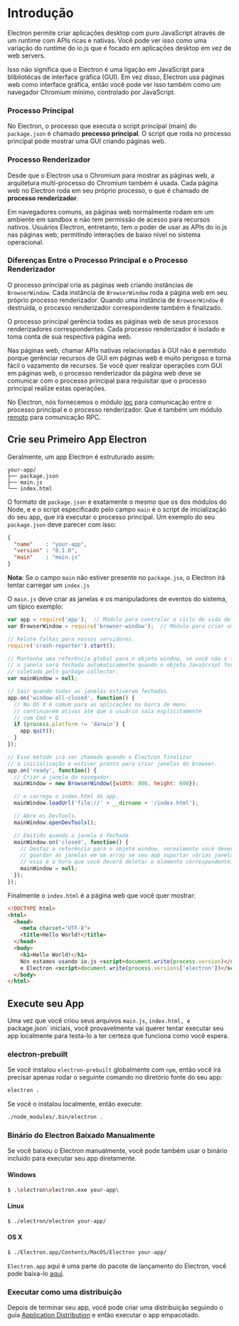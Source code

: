 # Introdução

Electron permite criar aplicações desktop com puro JavaScript através de
um runtime com APIs ricas e nativas. Você pode ver isso como uma variação do
runtime do io.js que é focado em aplicações desktop em vez de web servers.

Isso não significa que o Electron é uma ligação em JavaScript para blibliotécas
de interface gráfica (GUI). Em vez disso, Electron usa páginas web como 
interface gráfica, então você pode ver isso também como um navegador Chromium
mínimo, controlado por JavaScript.

### Processo Principal

No Electron, o processo que executa o script principal (main) do `package.json` 
é chamado __processo principal__. O script que roda no processo principal pode
mostrar uma GUI criando páginas web.

### Processo Renderizador

Desde que o Electron usa o Chromium para mostrar as páginas web, a arquitetura
multi-processo do Chromium também é usada. Cada página web no Electron roda em
seu próprio processo, o que é chamado de __processo renderizador__.

Em navegadores comuns, as páginas web normalmente rodam em um ambiente em sandbox
e não tem permissão de acesso para recursos nativos. Usuários Electron, entretanto,
tem o poder de usar as APIs do io.js nas páginas web, permitindo interações de baixo
nível no sistema operacional.

### Diferenças Entre o Processo Principal e o Processo Renderizador

O processo principal cria as páginas web criando instâncias de `BrowserWindow`.
Cada instância de `BrowserWindow` roda a página web em seu próprio processo renderizador.
Quando uma instância de `BrowserWindow` é destruída, o processo renderizador
correspondente também é finalizado.

O processo principal gerência todas as páginas web de seus processos renderizadores
correspondentes. Cada processo renderizador é isolado e toma conta de sua
respectiva página web.

Nas páginas web, chamar APIs nativas relacionadas à GUI não é permitido porque
gerênciar recursos de GUI em páginas web é muito perigoso e torna fácil o vazamento de 
recursos. Se você quer realizar operações com GUI em páginas web, o processo
renderizador da página web deve se comunicar com o processo principal para requisitar
que o processo principal realize estas operações.

No Electron, nós fornecemos o módulo [ipc](../../../docs/api/ipc-renderer.md) para
comunicação entre o processo principal e o processo renderizador. Que é também um
módulo [remoto](../../../docs/api/remote.md) para comunicação RPC.

## Crie seu Primeiro App Electron

Geralmente, um app Electron é estruturado assim:

```text
your-app/
├── package.json
├── main.js
└── index.html
```

O formato de `package.json` é exatamente o mesmo que os dos módulos do Node, e
e o script especificado pelo campo `main` é o script de inicialização do seu app,
que irá executar o processo principal. Um exemplo do seu `package.json` deve parecer
com isso:

```json
{
  "name"    : "your-app",
  "version" : "0.1.0",
  "main"    : "main.js"
}
```

__Nota__: Se o campo `main` não estiver presente no `package.jso`, o Electron irá 
tentar carregar um `index.js`

O `main.js` deve criar as janelas e os manipuladores de eventos do sistema, um típico
exemplo:

```javascript
var app = require('app');  // Módulo para controlar o ciclo de vida do app.
var BrowserWindow = require('browser-window');  // Módulo para criar uma janela nativa do browser.

// Relate falhas para nossos servidores.
require('crash-reporter').start();

// Mantenha uma referência global para o objeto window, se você não o fizer,
// a janela será fechada automaticamente quando o objeto JavaScript for 
// coletado pelo garbage collector.
var mainWindow = null;

// Sair quando todas as janelas estiverem fechadas.
app.on('window-all-closed', function() {
  // No OS X é comum para as aplicações na barra de menu
  // continuarem ativas até que o usuário saia explicitamente
  // com Cmd + Q
  if (process.platform != 'darwin') {
    app.quit();
  }
});

// Esse método irá ser chamado quando o Electron finalizar
// a inicialização e estiver pronto para criar janelas do browser.
app.on('ready', function() {
  // Criar a janela do navegador.
  mainWindow = new BrowserWindow({width: 800, height: 600});

  // e carrega o index.html do app.
  mainWindow.loadUrl('file://' + __dirname + '/index.html');

  // Abre os DevTools.
  mainWindow.openDevTools();

  // Emitido quando a janela é fechada.
  mainWindow.on('closed', function() {
    // Desfaz a referência para o objeto window, normalmente você deverá
    // guardar as janelas em um array se seu app suportar várias janelas,
    // essa é a hora que você deverá deletar o elemento correspondente.
    mainWindow = null;
  });
});
```

Finalmente o `index.html` é a página web que você quer mostrar:

```html
<!DOCTYPE html>
<html>
  <head>
    <meta charset="UTF-8">
    <title>Hello World!</title>
  </head>
  <body>
    <h1>Hello World!</h1>
    Nós estamos usando io.js <script>document.write(process.version)</script>
    e Electron <script>document.write(process.versions['electron'])</script>.
  </body>
</html>
```

## Execute seu App

Uma vez que você criou seus arquivos `main.js`, `index.html, e `package.json` iniciais,
você provavelmente vai querer tentar executar seu app localmente para testa-lo a ter
certeza que funciona como você espera.

### electron-prebuilt

Se você instalou `electron-prebuilt` globalmente com `npm`, então você irá precisar apenas
rodar o seguinte comando no diretório fonte do seu app:

```bash
electron .
```

Se você o instalou localmente, então execute:

```bash
./node_modules/.bin/electron .
```

### Binário do Electron Baixado Manualmente

Se você baixou o Electron manualmente, você pode também usar o binário incluído para
executar seu app diretamente.

#### Windows

```bash
$ .\electron\electron.exe your-app\
```

#### Linux

```bash
$ ./electron/electron your-app/
```

#### OS X

```bash
$ ./Electron.app/Contents/MacOS/Electron your-app/
```

`Electron.app` aqui é uma parte do pacote de lançamento do Electron, você pode baixa-lo
[aqui](https://github.com/atom/electron/releases).

### Executar como uma distribuição

Depois de terminar seu app, você pode criar uma distribuição seguindo o guia 
[Application Distribution](./application-distribution.md) e então executar o app
empacotado.
